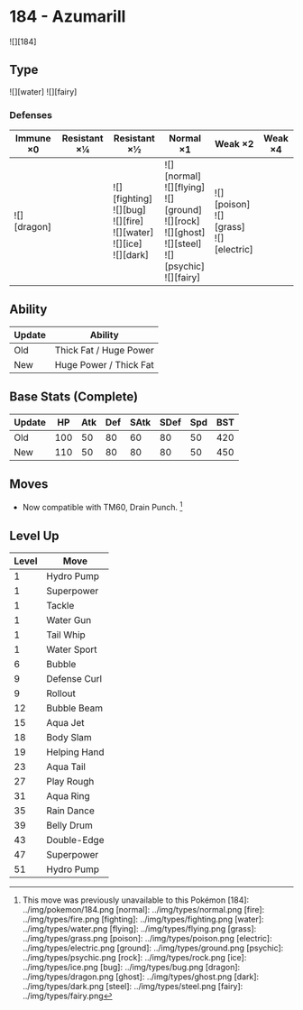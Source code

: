# 184 - Azumarill
![][184]

## Type

![][water]  ![][fairy]

### Defenses

Immune ×0       | Resistant ×¼ | Resistant ×½                                                                           | Normal ×1                                                                                                                   | Weak ×2                                          | Weak ×4 | 
---             | ---          | ---                                                                                    | ---                                                                                                                         | ---                                              | ---     | 
![][dragon]<br> |              | ![][fighting]<br> ![][bug]<br> ![][fire]<br> ![][water]<br> ![][ice]<br> ![][dark]<br> | ![][normal]<br> ![][flying]<br> ![][ground]<br> ![][rock]<br> ![][ghost]<br> ![][steel]<br> ![][psychic]<br> ![][fairy]<br> | ![][poison]<br> ![][grass]<br> ![][electric]<br> |         | 

## Ability

Update | Ability                | 
---    | ---                    | 
Old    | Thick Fat / Huge Power | 
New    | Huge Power / Thick Fat | 

## Base Stats (Complete)

Update | HP  | Atk | Def | SAtk | SDef | Spd | BST | 
---    | --- | --- | --- | ---  | ---  | --- | --- | 
Old    | 100 | 50  | 80  | 60   | 80   | 50  | 420 | 
New    | 110 | 50  | 80  | 80   | 80   | 50  | 450 | 

## Moves

 - Now compatible with TM60, Drain Punch. [^1]

## Level Up

Level | Move         | 
---   | ---          | 
1     | Hydro Pump   | 
1     | Superpower   | 
1     | Tackle       | 
1     | Water Gun    | 
1     | Tail Whip    | 
1     | Water Sport  | 
6     | Bubble       | 
9     | Defense Curl | 
9     | Rollout      | 
12    | Bubble Beam  | 
15    | Aqua Jet     | 
18    | Body Slam    | 
19    | Helping Hand | 
23    | Aqua Tail    | 
27    | Play Rough   | 
31    | Aqua Ring    | 
35    | Rain Dance   | 
39    | Belly Drum   | 
43    | Double-Edge  | 
47    | Superpower   | 
51    | Hydro Pump   | 

[^1]: This move was previously unavailable to this Pokémon
[184]: ../img/pokemon/184.png
[normal]: ../img/types/normal.png
[fire]: ../img/types/fire.png
[fighting]: ../img/types/fighting.png
[water]: ../img/types/water.png
[flying]: ../img/types/flying.png
[grass]: ../img/types/grass.png
[poison]: ../img/types/poison.png
[electric]: ../img/types/electric.png
[ground]: ../img/types/ground.png
[psychic]: ../img/types/psychic.png
[rock]: ../img/types/rock.png
[ice]: ../img/types/ice.png
[bug]: ../img/types/bug.png
[dragon]: ../img/types/dragon.png
[ghost]: ../img/types/ghost.png
[dark]: ../img/types/dark.png
[steel]: ../img/types/steel.png
[fairy]: ../img/types/fairy.png
